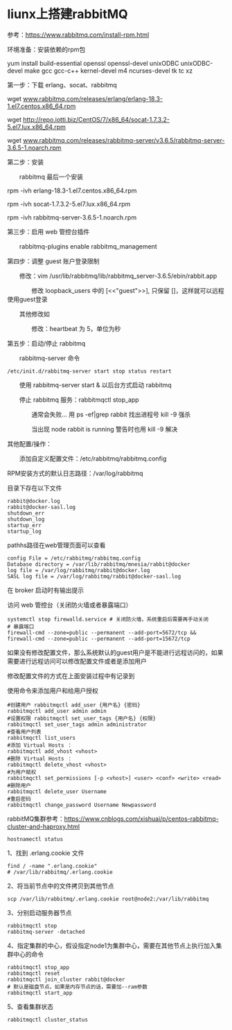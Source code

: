 # liunx上搭建rabbitMQ

参考：https://www.rabbitmq.com/install-rpm.html

环境准备：安装依赖的rpm包

yum install build-essential openssl openssl-devel unixODBC unixODBC-devel make gcc gcc-c++ kernel-devel m4 ncurses-devel tk tc xz

第一步：下载 erlang、socat、rabbitmq

wget www.rabbitmq.com/releases/erlang/erlang-18.3-1.el7.centos.x86_64.rpm

wget http://repo.iotti.biz/CentOS/7/x86_64/socat-1.7.3.2-5.el7.lux.x86_64.rpm

wget www.rabbitmq.com/releases/rabbitmq-server/v3.6.5/rabbitmq-server-3.6.5-1.noarch.rpm

第二步：安装

　　rabbitmq 最后一个安装

rpm -ivh erlang-18.3-1.el7.centos.x86_64.rpm

rpm -ivh socat-1.7.3.2-5.el7.lux.x86_64.rpm

rpm -ivh rabbitmq-server-3.6.5-1.noarch.rpm

第三步：启用 web 管控台插件

　　rabbitmq-plugins enable rabbitmq_management

第四步：调整 guest 账户登录限制

　　修改：vim /usr/lib/rabbitmq/lib/rabbitmq_server-3.6.5/ebin/rabbit.app

　　　　修改 loopback_users 中的 [<<"guest">>], 只保留 []，这样就可以远程使用guest登录

　　其他修改如

　　　　修改：heartbeat 为 5，单位为秒

第五步：启动/停止 rabbitmq

　　rabbitmq-server 命令

```shell
/etc/init.d/rabbitmq-server start stop status restart
```

　　使用 rabbitmq-server start & 以后台方式启动 rabbitmq

　　停止 rabbitmq 服务：rabbitmqctl stop_app

　　　　通常会失败... 用 ps -ef|grep rabbit 找出进程号 kill -9 强杀

　　　　当出现 node rabbit is running 警告时也用 kill -9 解决

其他配置/操作：

　　添加自定义配置文件：/etc/rabbitmq/rabbitmq.config

RPM安装方式的默认日志路径：/var/log/rabbitmq

目录下存在以下文件

```properties
rabbit@docker.log
rabbit@docker-sasl.log
shutdown_err
shutdown_log
startup_err
startup_log
```

pathhs路径在web管理页面可以查看

```properties
config File = /etc/rabbitmq/rabbitmq.config
Database directory = /var/lib/rabbitmq/mnesia/rabbit@docker
log file = /var/log/rabbitmq/rabbit@docker.log
SASL log file = /var/log/rabbitmq/rabbit@docker-sasl.log
```

在 broker 启动时有输出提示

访问 web 管控台（关闭防火墙或者暴露端口）

```shell
systemctl stop firewalld.service # 关闭防火墙，系统重启后需要再手动关闭
# 暴露端口
firewall-cmd --zone=public --permanent --add-port=5672/tcp &&
firewall-cmd --zone=public --permanent --add-port=15672/tcp
```

如果没有修改配置文件，那么系统默认的guest用户是不能进行远程访问的，如果需要进行远程访问可以修改配置文件或者是添加用户

修改配置文件的方式在上面安装过程中有记录到

使用命令来添加用户和给用户授权

```shell
#创建用户 rabbitmqctl add_user {用户名} {密码}
rabbitmqctl add_user admin admin
#设置权限 rabbitmqctl set_user_tags {用户名} {权限}
rabbitmqctl set_user_tags admin administrator
#查看用户列表
rabbitmqctl list_users
#添加 Virtual Hosts ：    
rabbitmqctl add_vhost <vhost>    
#删除 Virtual Hosts ：    
rabbitmqctl delete_vhost <vhost>    
#为用户赋权
rabbitmqctl set_permissions [-p <vhost>] <user> <conf> <write> <read>    
#删除用户
rabbitmqctl delete_user Username
#重启密码
rabbitmqctl change_password Username Newpassword
```

rabbitMQ集群参考：https://www.cnblogs.com/xishuai/p/centos-rabbitmq-cluster-and-haproxy.html

```shell
hostnamectl status
```

1、找到 .erlang.cookie 文件

```shell
find / -name ".erlang.cookie"
# /var/lib/rabbitmq/.erlang.cookie
```

2、将当前节点中的文件拷贝到其他节点

```shell
scp /var/lib/rabbitmq/.erlang.cookie root@node2:/var/lib/rabbitmq
```

3、分别启动服务器节点

```shell
rabbitmqctl stop
rabbitmq-server -detached
```

4、指定集群的中心，假设指定node1为集群中心，需要在其他节点上执行加入集群中心的命令

```shell
rabbitmqctl stop_app
rabbitmqctl reset 
rabbitmqctl join_cluster rabbit@docker
# 默认是磁盘节点，如果是内存节点的话，需要加--ram参数
rabbitmqctl start_app
```

5、查看集群状态

```shell
rabbitmqctl cluster_status
```





